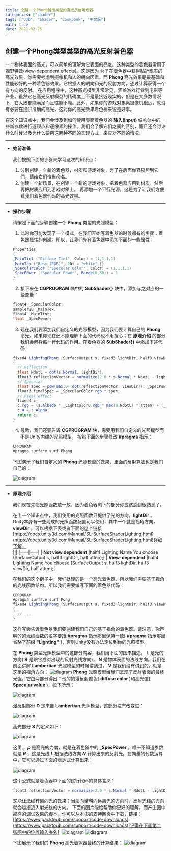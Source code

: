 ```yaml
---
title: 创建一个Phong镜面类型的高光反射着色器
categories: ["shader"]
tags: ["U3D", "Shader", "Cookbook", "中文版"]
math: true
date: 2021-02-25
---
```

## 创建一个Phong类型类型的高光反射着色器

一个物体表面的高光，可以简单的理解为它表面的亮度。这种类型的着色器常用于视野特效(view-dependent effects)。这是因为 为了在着色器中获得贴近现实的高光效果，你需要考虑到摄像机和人的朝向因素。而 **Phong** 高光效果是最基础和性能较好的一种着色器效果。它根据人的朝向和光的反射方向，通过计算获得一个有方向的反射。 在应用程序中，这种高光模型非常常见，涵盖游戏行业到电影等产业。虽然它在高光反射模型的精确度上不是最接近现实的，但是在大多数情况下，它大致都能满足而且性能不赖。此外，如果你的游戏对象离摄像机很远，就没有必要在提供准确的高光，这对你的高光效果着色器来说是好事。 

在这个知识点中，我们会涉及到如何使用表面着色器的 **输入(Input)** 结构体中的一些新参数进行逐顶点和逐像素的操作。我们会了解它们之间的区别，而且还会讨论什么时候以及为什么要用这两种不同的实现方式，来应对不同的情况。

***




- **始前准备**

  我们按照下面的步骤来学习这次的知识点：  

  1. 分别创建一个新的着色器，材质和游戏对象，为了在后面你容易照到它们，请给它们恰当命名。
  2. 创建一个新场景，在创建一个新的游戏对象，把着色器应用到材质，然后再把材质应用到游戏对象上。 再添加一个平行光源，这是为了让我们方便看我们着色器代码的高光效果。

***




- **操作步骤**

  请按照下面的步骤创建一个 **Phong** 类型的光照模型：
  1. 此时你可能发现了一个模式，在我们开始写着色器的时候都有的步骤：着色器属性的创建。所以，让我们先在着色器中添加下面的一些属性：
  ```c#
  Properties
  {
  _MainTint ("Diffuse Tint", Color) = (1,1,1,1)
  _MainTex ("Base (RGB)", 2D) = "white" {}
  _SpecularColor ("Specular Color", Color) = (1,1,1,1)
  _SpecPower ("Specular Power", Range(0,30)) = 1
  }
  ```
  2. 接下来在 **CGPROGRAM** 块中的 **SubShader{}** 块中，添加与之对应的一些变量：
  ```c#
  float4 _SpecularColor;
  sampler2D _MainTex;
  float4 _MainTint;
  float _SpecPower;
  ```
  3. 现在我们要添加我们自定义的光照模型，因为我们要计算自己的 **Phong** 高光。如果你现在还不能理解下面的代码也不用担心；在 **原理介绍** 的部分我们会解释每一行代码的作用。在着色器的 **SubShader{}** 中添加下述代码：
  ```c#
  fixed4 LightingPhong (SurfaceOutput s, fixed3 lightDir, half3 viewDir,fixed atten)
  {
    // Reflection
    float NdotL = dot(s.Normal, lightDir);
    float3 reflectionVector = normalize(2.0 * s.Normal * NdotL - lightDir);
    // Specular
    float spec = pow(max(0, dot(reflectionVector, viewDir)), _SpecPower);
    float3 finalSpec = _SpecularColor.rgb * spec;
    // Final effect
    fixed4 c;
    c.rgb = (s.Albedo * _LightColor0.rgb * max(0,NdotL) * atten) + (_LightColor0.rgb * finalSpec);
    c.a = s.Alpha;
    return c;
  }
  ```
  4. 最后，我们还要告诉 **CGPROGRAM** 块，需要用我们自定义的光照模型而不是Unity内建的光照模型。 按照下面的步骤修改 **#pragma** 指示：
  ```c#
  CPROGRAM
  #pragma surface surf Phong
  ```
  下图演示了我们自定义的 **Phong** 光照模型的效果，里面的反射算法也是我们自己的：
  
  ![diagram](/game-tech-post/img/shader_book/diagram36.png)

***




- **原理介绍**

  我们现在先把光照函数放一放，因为着色器剩下的部分你应该感到很熟悉了。

  在上一个知识点中，我们使用的光照函数只提供了光的方向，**lightDir** 。Unity本身有一些现成的光照函数配置可以使用，其中一个就是视角方向，**viewDir** 。可以根据下表或者下面的这个链接[https://docs.unity3d.com/Manual/SL-SurfaceShaderLighting.html](https://docs.unity3d.com/Manual/SL-SurfaceShaderLighting.html)详细了解：   
  |||
  |----|----|
  | **Not view dependent** |half4 Lighting Name You choose (SurfaceOutput s, half3 lightDir, half atten);|
  | **View-dependent** |half4 Lighting Name You choose (SurfaceOutput s, half3 lightDir, half3 viewDir, half atten);|
  
  在我们的这个例子中，我们处理的是一个高光着色器，所以我们需要基于视角的光线函数结构。所以我们需要编写下面的着色器代码：
  ```c#
  CPROGRAM
  #pragma surface surf Pong
  fixed4 LightingPhong (SurfaceOutput s, fixed3 lightDir, half3 viewDir,fixed atten)
  {
    // ...
  }  
  ```

  这样写会告诉着色器我们要创建我们自己的基于视角的着色器。请注意，你声明的的光线函数的名字要跟 **#pragma** 指示那里保持一致[ **#pragma** 指示那里省略了前缀 **"Lighting"** ]，否则Unity没有办法定位到你的光照模型。
  
  在 **Phong** 类型光照模型中的这部分内容，我们用下面的图来描述。 **L** 是光的方向( **R** 是跟它成对出现的反射光线方向)， **N** 是物体表面的法线方向。我们在前面讲解 **Lambertian** 光照模型的时候讲到过， **V** 是我们没有讲到的，就是这里的视角方向：
  ![diagram](/game-tech-post/img/shader_book/diagram37.png)
   **Phong** 光照模型给我们呈现了反射表面的最终光强，它由两部分得出：他的的漫反射颜色( **diffuse color** )和高光值( **Specular value** )，如下所示：
  
  ![diagram](/game-tech-post/img/shader_book/diagram120.png)

  漫反射部分 **D** 是来自 **Lambertian** 光照模型，这部分没有改变过：
  
  ![diagram](/game-tech-post/img/shader_book/diagram121.png)
  
  高光部分 **S** 的定义如下：

  ![diagram](/game-tech-post/img/shader_book/diagram122.png)

  这里,，***p*** 是高光的力度，就是在着色器中的 **_SpecPower** 。唯一不知道参数就是 ***R*** ，这是光线 ***L*** 根据法线方向 ***N*** 计算出来的反射光。在向量的代数运算中，它可以通过下面的表达式计算出来：
  
  ![diagram](/game-tech-post/img/shader_book/diagram123.png)
  
  这个公式就是着色器中下面的这行代码的具体含义：
  ```c#
  float3 reflectionVector = normalize(2.0 * s.Normal * NdotL - lightDir);  
  ```
  这能让法线有偏向光的效果；当法向量朝向远离光的方向时，反射光线的方向就会越接近入射光线的方向。 下面的图片能给帮助你更好的理解。而产生图中那样的调试效果的脚本，你可以从本书的支持网页中下载，链接：[https://www.packtpub.com/support/code-downloads](https://www.packtpub.com/support/code-downloads)[记得在下面第二张图中的位置输入书名]:
  ![diagram](/game-tech-post/img/shader_book/diagram38.png)
  ![diagram](/game-tech-post/img/shader_book/diagram39.png)

  下图展示了我们的 **Phong** 高光着色器最终的计算结果：
  ![diagram](/game-tech-post/img/shader_book/diagram40.png)

  
  
  

